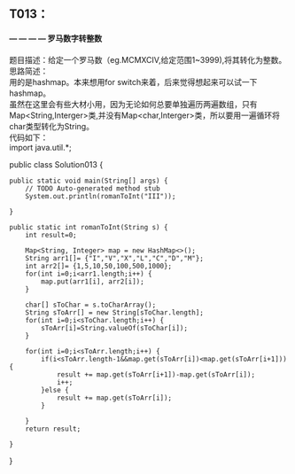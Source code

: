 ## T013： ##
#### — — — — 罗马数字转整数 ####
题目描述：给定一个罗马数（eg.MCMXCIV,给定范围1~3999),将其转化为整数。  
思路简述：   
用的是hashmap。本来想用for switch来着，后来觉得想起来可以试一下hashmap。           
虽然在这里会有些大材小用，因为无论如何总要单独遍历两遍数组，只有Map<String,Interger>类,并没有Map<char,Interger>类，所以要用一遍循环将char类型转化为String。    
代码如下：    
import java.util.*;

public class Solution013 {

	public static void main(String[] args) {
		// TODO Auto-generated method stub
		System.out.println(romanToInt("III"));

	}

    public static int romanToInt(String s) {
    	int result=0;
    	
    	Map<String, Integer> map = new HashMap<>();
    	String arr1[]= {"I","V","X","L","C","D","M"};
    	int arr2[]= {1,5,10,50,100,500,1000};
    	for(int i=0;i<arr1.length;i++) {
    		map.put(arr1[i], arr2[i]);
    	}
    	
    	char[] sToChar = s.toCharArray();
    	String sToArr[] = new String[sToChar.length];
    	for(int i=0;i<sToChar.length;i++) {
    		sToArr[i]=String.valueOf(sToChar[i]);
    	}
    	
    	for(int i=0;i<sToArr.length;i++) {
    		if(i<sToArr.length-1&&map.get(sToArr[i])<map.get(sToArr[i+1])) {
    			result += map.get(sToArr[i+1])-map.get(sToArr[i]);
    			i++;
    		}else {
    			result += map.get(sToArr[i]);
    		}
    			
    	}
    	return result;
    	
    }
}

